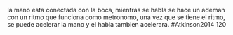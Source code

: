 la mano esta conectada con la boca, mientras se habla se hace un ademan con un ritmo que funciona como metronomo, una vez que se tiene el ritmo, se puede acelerar la mano y el habla tambien acelerara.
#Atkinson2014 120
